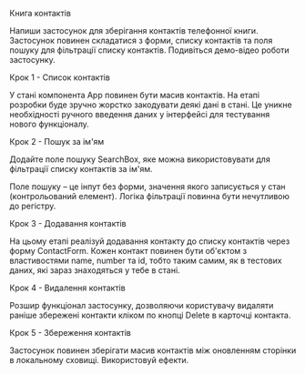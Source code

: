 Книга контактів

Напиши застосунок для зберігання контактів телефонної книги. Застосунок повинен
складатися з форми, списку контактів та поля пошуку для фільтрації списку
контактів. Подивіться демо-відео роботи застосунку.

Крок 1 - Список контактів

У стані компонента App повинен бути масив контактів. На етапі розробки буде
зручно жорстко закодувати деякі дані в стані. Це уникне необхідності ручного
введення даних у інтерфейсі для тестування нового функціоналу.

Крок 2 - Пошук за ім'ям

Додайте поле пошуку SearchBox, яке можна використовувати для фільтрації списку
контактів за ім'ям.

Поле пошуку – це інпут без форми, значення якого записується у стан
(контрольований елемент). Логіка фільтрації повинна бути нечутливою до регістру.

Крок 3 - Додавання контактів

На цьому етапі реалізуй додавання контакту до списку контактів через форму
ContactForm. Кожен контакт повинен бути об'єктом з властивостями name, number та
id, тобто таким самим, як в тестових даних, які зараз знаходяться у тебе в
стані.

Крок 4 - Видалення контактів

Розшир функціонал застосунку, дозволяючи користувачу видаляти раніше збережені
контакти кліком по кнопці Delete в карточці контакта.

Крок 5 - Збереження контактів

Застосунок повинен зберігати масив контактів між оновленням сторінки в
локальному сховищі. Використовуй ефекти.
